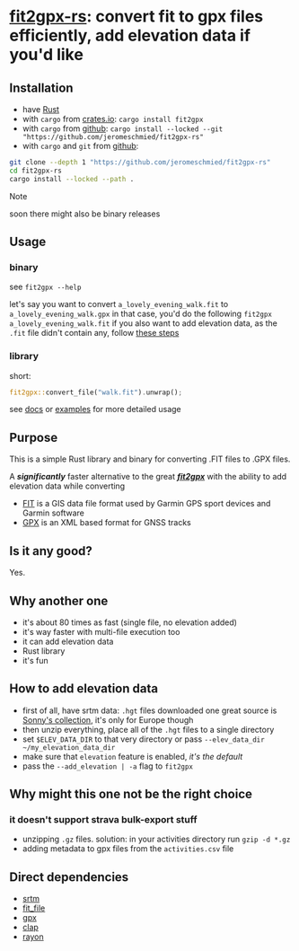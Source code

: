# [fit2gpx-rs](https://github.com/jeromeschmied/fit2gpx-rs): convert fit to gpx files efficiently, add elevation data if you'd like

## Installation

-   have [Rust](https://rust-lang.org)
-   with `cargo` from [crates.io](https://crates.io): `cargo install fit2gpx`
-   with `cargo` from [github](https://github.com/jeromeschmied): `cargo install --locked --git "https://github.com/jeromeschmied/fit2gpx-rs"`
-   with `cargo` and `git` from [github](https://github.com/jeromeschmied):

```sh
git clone --depth 1 "https://github.com/jeromeschmied/fit2gpx-rs"
cd fit2gpx-rs
cargo install --locked --path .
```

> [!NOTE]
> soon there might also be binary releases

## Usage

### binary

see `fit2gpx --help`

let's say you want to convert `a_lovely_evening_walk.fit` to `a_lovely_evening_walk.gpx`
in that case, you'd do the following
`fit2gpx a_lovely_evening_walk.fit`
if you also want to add elevation data, as the `.fit` file didn't contain any, follow [these steps](#how-to-add-elevation-data)

### library

short:

```rust
fit2gpx::convert_file("walk.fit").unwrap();
```

see [docs](https://docs.rs/crate/fit2gpx) or [examples](https://github.com/jeromeschmied/fit2gpx-rs/tree/main/examples) for more detailed usage

## Purpose

This is a simple Rust library and binary for converting .FIT files to .GPX files.

A **_significantly_** faster alternative to the great [**_fit2gpx_**](https://github.com/dodo-saba/fit2gpx)
with the ability to add elevation data while converting

-   [FIT](https://developer.garmin.com/fit/overview/) is a GIS data file format used by Garmin GPS sport devices and Garmin software
-   [GPX](https://docs.fileformat.com/gis/gpx/) is an XML based format for GNSS tracks

## Is it any good?

Yes.

## Why another one

-   it's about 80 times as fast (single file, no elevation added)
-   it's way faster with multi-file execution too
-   it can add elevation data
-   Rust library
-   it's fun

## How to add elevation data

-   first of all, have srtm data: `.hgt` files downloaded
    one great source is [Sonny's collection](https://sonny.4lima.de/), it's only for Europe though
-   then unzip everything, place all of the `.hgt` files to a single directory
-   set `$ELEV_DATA_DIR` to that very directory or pass `--elev_data_dir ~/my_elevation_data_dir`
-   make sure that `elevation` feature is enabled, _it's the default_
-   pass the `--add_elevation | -a` flag to `fit2gpx`

## Why might this one not be the right choice

### it doesn't support strava bulk-export stuff

-   unzipping `.gz` files. solution: in your activities directory run `gzip -d *.gz`
-   adding metadata to gpx files from the `activities.csv` file

## Direct dependencies

<!-- -   [coordinate-altitude](https://github.com/jeromeschmied/coordinate-altitude) -->

-   [srtm](https://github.com/jeromeschmied/srtm_reader)
-   [fit_file](https://crates.io/crates/fit_file)
-   [gpx](https://crates.io/crates/gpx)
-   [clap](https://crates.io/crates/clap)
-   [rayon](https://crates.io/crates/rayon)

